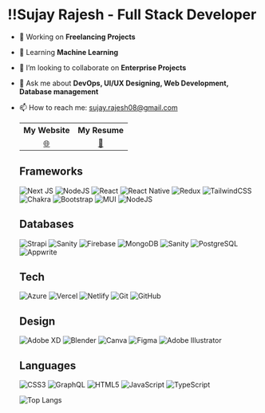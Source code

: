 <style>
.emoji-cell {
  text-align: center;
}
</style>

# ‼️Sujay Rajesh - Full Stack Developer

- 🔭 Working on **Freelancing Projects**
- 🌱 Learning **Machine Learning**
- 👯 I’m looking to collaborate on **Enterprise Projects**
- 💬 Ask me about **DevOps, UI/UX Designing, Web Development, Database management**
- 📫 How to reach me: <a href="mailto:sujay.rajesh08@gmail.com">sujay.rajesh08@gmail.com</a>

  <table>
    <tr>
        <th>My Website</th>
        <th>My Resume</th>
    </tr>
    <tr>
        <td class="emoji-cell">
            <a href="https://sujay-r.vercel.app/">🌐</a>
        </td>
        <td class="emoji-cell">
            <a href="https://sujay-r.vercel.app/resume">📃</a>
        </td>
    </tr>
</table>

## Frameworks

![Next JS](https://img.shields.io/badge/Next-black?style=for-the-badge&logo=next.js&logoColor=white) ![NodeJS](https://img.shields.io/badge/node.js-6DA55F?style=for-the-badge&logo=node.js&logoColor=white) ![React](https://img.shields.io/badge/react-%2320232a.svg?style=for-the-badge&logo=react&logoColor=%2361DAFB) ![React Native](https://img.shields.io/badge/react_native-%2320232a.svg?style=for-the-badge&logo=react&logoColor=%2361DAFB) ![Redux](https://img.shields.io/badge/redux-%23593d88.svg?style=for-the-badge&logo=redux&logoColor=white) ![TailwindCSS](https://img.shields.io/badge/tailwindcss-%2338B2AC.svg?style=for-the-badge&logo=tailwind-css&logoColor=white) ![Chakra](https://img.shields.io/badge/chakra-%234ED1C5.svg?style=for-the-badge&logo=chakraui&logoColor=white)
![Bootstrap](https://img.shields.io/badge/bootstrap-%23563D7C.svg?style=for-the-badge&logo=bootstrap&logoColor=white) ![MUI](https://img.shields.io/badge/MUI-%230081CB.svg?style=for-the-badge&logo=material-ui&logoColor=white)
![NodeJS](https://img.shields.io/badge/node.js-6DA55F?style=for-the-badge&logo=node.js&logoColor=white)

## Databases

![Strapi](https://img.shields.io/badge/strapi-%232E7EEA.svg?style=for-the-badge&logo=strapi&logoColor=white) ![Sanity](https://img.shields.io/badge/sanity-%2338B2AC.svg?style=for-the-badge&logo=sanity&logoColor=white) ![Firebase](https://img.shields.io/badge/firebase-%23FFCA28.svg?style=for-the-badge&logo=firebase&logoColor=white) ![MongoDB](https://img.shields.io/badge/mongodb-%234EA942.svg?style=for-the-badge&logo=mongodb&logoColor=white)
![Sanity](https://img.shields.io/badge/sanity-%2338B2AC.svg?style=for-the-badge&logo=sanity&logoColor=white) ![PostgreSQL](https://img.shields.io/badge/PostgreSQL-%23316192.svg?style=for-the-badge&logo=postgresql&logoColor=white) ![Appwrite](https://img.shields.io/badge/Appwrite-%2300C7B7.svg?style=for-the-badge&logo=appwrite&logoColor=white)

## Tech

![Azure](https://img.shields.io/badge/Azure-%230072C6.svg?style=for-the-badge&logo=microsoft-azure&logoColor=white) ![Vercel](https://img.shields.io/badge/Vercel-black?style=for-the-badge&logo=vercel&logoColor=white) ![Netlify](https://img.shields.io/badge/Netlify-%2300C7B7.svg?style=for-the-badge&logo=netlify&logoColor=white) ![Git](https://img.shields.io/badge/git-%23F05032.svg?style=for-the-badge&logo=git&logoColor=white) ![GitHub](https://img.shields.io/badge/github-%23121011.svg?style=for-the-badge&logo=github&logoColor=white)

## Design

![Adobe XD](https://img.shields.io/badge/Adobe%20XD-470137?style=for-the-badge&logo=Adobe%20XD&logoColor=#FF61F6) ![Blender](https://img.shields.io/badge/blender-%23F5792A.svg?style=for-the-badge&logo=blender&logoColor=white) ![Canva](https://img.shields.io/badge/Canva-%2300C4CC.svg?style=for-the-badge&logo=Canva&logoColor=white) ![Figma](https://img.shields.io/badge/figma-%23F24E1E.svg?style=for-the-badge&logo=figma&logoColor=white) ![Adobe Illustrator](https://img.shields.io/badge/adobeillustrator-%23FF9A00.svg?style=for-the-badge&logo=adobeillustrator&logoColor=white)

## Languages

![CSS3](https://img.shields.io/badge/css3-%231572B6.svg?style=for-the-badge&logo=css3&logoColor=white) ![GraphQL](https://img.shields.io/badge/-GraphQL-E10098?style=for-the-badge&logo=graphql&logoColor=white) ![HTML5](https://img.shields.io/badge/html5-%23E34F26.svg?style=for-the-badge&logo=html5&logoColor=white) ![JavaScript](https://img.shields.io/badge/javascript-%23323330.svg?style=for-the-badge&logo=javascript&logoColor=%23F7DF1E) ![TypeScript](https://img.shields.io/badge/typescript-%23007ACC.svg?style=for-the-badge&logo=typescript&logoColor=white)

![Top Langs](https://github-readme-stats.vercel.app/api/top-langs/?username=anuraghazra&layout=compact&theme=algolia)
